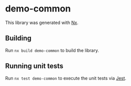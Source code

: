 # demo-common

This library was generated with [Nx](https://nx.dev).

## Building

Run `nx build demo-common` to build the library.

## Running unit tests

Run `nx test demo-common` to execute the unit tests via [Jest](https://jestjs.io).
